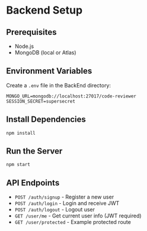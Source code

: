 # Backend Setup

## Prerequisites
- Node.js
- MongoDB (local or Atlas)

## Environment Variables
Create a `.env` file in the BackEnd directory:
```
MONGO_URL=mongodb://localhost:27017/code-reviewer
SESSION_SECRET=supersecret
```

## Install Dependencies
```
npm install
```

## Run the Server
```
npm start
```

## API Endpoints
- `POST /auth/signup` - Register a new user
- `POST /auth/login` - Login and receive JWT
- `POST /auth/logout` - Logout user
- `GET /user/me` - Get current user info (JWT required)
- `GET /user/protected` - Example protected route 